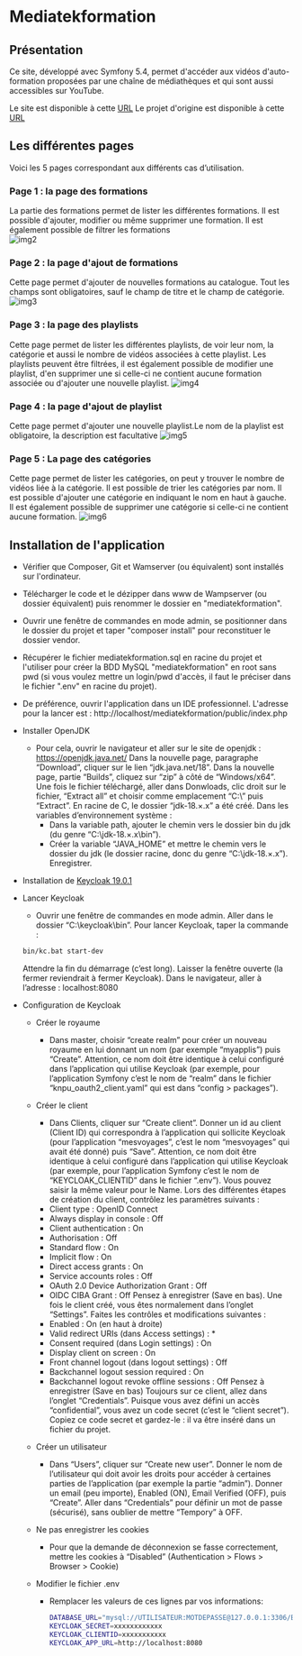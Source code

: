 # Mediatekformation
## Présentation
Ce site, développé avec Symfony 5.4, permet d'accéder aux vidéos d'auto-formation proposées par une chaîne de médiathèques et qui sont aussi accessibles sur YouTube.<br> 

Le site est disponible à cette [URL](https://zidahmed.site/)
Le projet d'origine est disponible à cette [URL](https://github.com/CNED-SLAM/mediatekformation)

## Les différentes pages
Voici les 5 pages correspondant aux différents cas d’utilisation.
### Page 1 : la page des formations
La partie des formations permet de lister les différentes formations. Il est possible d'ajouter, modifier ou même supprimer une formation. Il est également possible de filtrer les formations<br>
![img2](https://ibb.co/zRs1zTt)
### Page 2 : la page d'ajout de formations
Cette page permet d'ajouter de nouvelles formations au catalogue. Tout les champs sont obligatoires, sauf le champ de titre et le champ de catégorie.
![img3](https://ibb.co/Q94yKYD)
### Page 3 : la page des playlists
Cette page permet de lister les différentes playlists, de voir leur nom, la catégorie et aussi le nombre de vidéos associées à cette playlist. Les playlists peuvent être filtrées, il est également possible de modifier une playlist, d'en supprimer une si celle-ci ne contient aucune formation associée ou d'ajouter une nouvelle playlist.
![img4](https://ibb.co/z4hq1xn)
### Page 4 : la page d'ajout de playlist
Cette page permet d'ajouter une nouvelle playlist.Le nom de la playlist est obligatoire, la description est facultative
![img5](https://ibb.co/2gdrmFt)
### Page 5 : La page des catégories
Cette page permet de lister les catégories, on peut y trouver le nombre de vidéos liée à la catégorie. Il est possible de trier les catégories par nom. Il est possible d'ajouter une catégorie en indiquant le nom en haut à gauche. Il est également possible de supprimer une catégorie si celle-ci ne contient aucune formation.
![img6](https://ibb.co/g795Qsh)

## Installation de l'application
- Vérifier que Composer, Git et Wamserver (ou équivalent) sont installés sur l'ordinateur.
- Télécharger le code et le dézipper dans www de Wampserver (ou dossier équivalent) puis renommer le dossier en "mediatekformation".<br>
- Ouvrir une fenêtre de commandes en mode admin, se positionner dans le dossier du projet et taper "composer install" pour reconstituer le dossier vendor.<br>
- Récupérer le fichier mediatekformation.sql en racine du projet et l'utiliser pour créer la BDD MySQL "mediatekformation" en root sans pwd (si vous voulez mettre un login/pwd d'accès, il faut le préciser dans le fichier ".env" en racine du projet).<br>
- De préférence, ouvrir l'application dans un IDE professionnel. L'adresse pour la lancer est : http://localhost/mediatekformation/public/index.php<br>
- Installer OpenJDK<br>
    - Pour cela, ouvrir le navigateur et aller sur le site de openjdk :
https://openjdk.java.net/
Dans la nouvelle page, paragraphe “Download”, cliquer sur le lien “jdk.java.net/18”.
Dans la nouvelle page, partie “Builds”, cliquez sur “zip” à côté de “Windows/x64”.
Une fois le fichier téléchargé, aller dans Donwloads, clic droit sur le fichier, “Extract all” et choisir comme emplacement “C:\” puis “Extract”.
En racine de C, le dossier “jdk-18.×.x” a été créé.
Dans les variables d’environnement système :
        - Dans la variable path, ajouter le chemin vers le dossier bin du jdk (du genre “C:\jdk-18.×.x\bin”).
        - Créer la variable “JAVA_HOME” et mettre le chemin vers le dossier du jdk (le dossier racine, donc du genre “C:\jdk-18.×.x”).
        Enregistrer.
- Installation de [Keycloak 19.0.1](https://github.com/keycloak/keycloak/releases/tag/19.0.1)<br>
- Lancer Keycloak
    - Ouvrir une fenêtre de commandes en mode admin.
Aller dans le dossier “C:\keycloak\bin”.
Pour lancer Keycloak, taper la commande :
    ```bash
    bin/kc.bat start-dev
    ```
    Attendre la fin du démarrage (c’est long).
    Laisser la fenêtre ouverte (la fermer reviendrait à fermer Keycloak).
    Dans le navigateur, aller à l’adresse :
    localhost:8080<br>

- Configuration de Keycloak
    - Créer le royaume
        - Dans master, choisir “create realm” pour créer un nouveau royaume en lui donnant un nom (par exemple “myapplis”) puis “Create”.
Attention, ce nom doit être identique à celui configuré dans l’application qui utilise Keycloak (par exemple, pour l’application Symfony c’est le nom de “realm” dans le fichier “knpu_oauth2_client.yaml” qui est dans “config > packages”).
    -  Créer le client
        - Dans Clients, cliquer sur “Create client”.
Donner un id au client (Client ID) qui correspondra à l’application qui sollicite Keycloak (pour l’application “mesvoyages”, c’est le nom “mesvoyages” qui avait été donné) puis “Save”.
Attention, ce nom doit être identique à celui configuré dans l’application qui utilise Keycloak (par exemple, pour l’application Symfony c’est le nom de “KEYCLOAK_CLIENTID” dans le fichier “.env”).
Vous pouvez saisir la même valeur pour le Name.
Lors des différentes étapes de création du client, contrôlez les paramètres suivants :
        - Client type : OpenID Connect
        - Always display in console : Off
        - Client authentication : On
        - Authorisation : Off
        - Standard flow : On
        - Implicit flow : On
        - Direct access grants : On
        - Service accounts roles : Off
        - OAuth 2.0 Device Authorization Grant : Off
        - OIDC CIBA Grant : Off
        Pensez à enregistrer (Save en bas). Une fois le client créé, vous êtes normalement dans l’onglet “Settings”. Faites les contrôles et modifications suivantes :
        - Enabled : On (en haut à droite)
        - Valid redirect URIs (dans Access settings) : *
        - Consent required (dans Login settings) : On
        - Display client on screen : On
        - Front channel logout (dans logout settings) : Off
        - Backchannel logout session required : On
        - Backchannel logout revoke offline sessions : Off
        Pensez à enregistrer (Save en bas)
        Toujours sur ce client, allez dans l’onglet “Credentials”.
        Puisque vous avez défini un accès “confidential”, vous avez un code secret (c’est le “client secret”).
        Copiez ce code secret et gardez-le : il va être inséré dans un fichier du projet.
    -  Créer un utilisateur
        - Dans “Users”, cliquer sur “Create new user”.
        Donner le nom de l’utilisateur qui doit avoir les droits pour accéder à certaines parties de l’application (par exemple la partie “admin”).
        Donner un email (peu importe), Enabled (ON), Email Verified (OFF), puis “Create”.
        Aller dans “Credentials” pour définir un mot de passe (sécurisé), sans oublier de mettre
        “Tempory” à OFF.

    - Ne pas enregistrer les cookies
        - Pour que la demande de déconnexion se fasse correctement, mettre les cookies à “Disabled” (Authentication > Flows > Browser > Cookie)

    - Modifier le fichier .env
        - Remplacer les valeurs de ces lignes par vos informations: 
            ```bash
            DATABASE_URL="mysql://UTILISATEUR:MOTDEPASSE@127.0.0.1:3306/BDD"
            KEYCLOAK_SECRET=xxxxxxxxxxxx
            KEYCLOAK_CLIENTID=xxxxxxxxxxx
            KEYCLOAK_APP_URL=http://localhost:8080
            ```